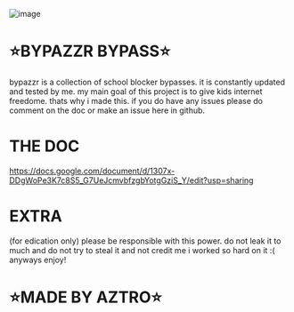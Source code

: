![image](https://github.com/user-attachments/assets/b33cbf9f-4d6a-423a-9841-d0735a4579c1)


# ⭐BYPAZZR BYPASS⭐
 bypazzr is a collection of school blocker bypasses. it is constantly updated and tested by me. my main goal of this project is to give kids internet freedome. thats why i made this. if you do have any issues please do comment on the doc or make an issue here in github. 

# THE DOC
https://docs.google.com/document/d/1307x-DDgWoPe3K7c8S5_G7UeJcmvbfzgbYotgGziS_Y/edit?usp=sharing

# EXTRA
(for edication only)
please be responsible with this power. do not leak it to much and do not try to steal it and not credit me i worked so hard on it :( anyways enjoy!


 # ⭐MADE BY AZTRO⭐

 
